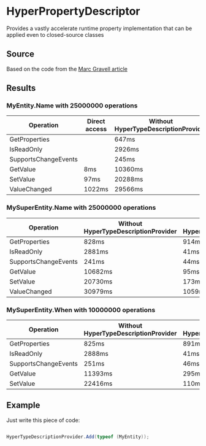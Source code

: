HyperPropertyDescriptor
=======================

Provides a vastly accelerate runtime property implementation that can be applied even to closed-source classes

## Source

Based on the code from the [Marc Gravell article][1]

[1]: http://www.codeproject.com/Articles/18450/HyperDescriptor-Accelerated-dynamic-property-acces

## Results

### MyEntity.Name with 25000000 operations

| Operation            	| Direct access 	| Without HyperTypeDescriptionProvider 	| With HyperTypeDescriptionProvider 	|
|----------------------	|---------------	|--------------------------------------	|-----------------------------------	|
| GetProperties        	|               	| 647ms                                	| 699ms                             	|
| IsReadOnly           	|               	| 2926ms                               	| 43ms                              	|
| SupportsChangeEvents 	|               	| 245ms                                	| 41ms                              	|
| GetValue             	| 8ms           	| 10360ms                              	| 57ms                              	|
| SetValue             	| 97ms          	| 20288ms                              	| 155ms                             	|
| ValueChanged         	| 1022ms        	| 29566ms                              	| 954ms                             	|

### MySuperEntity.Name with 25000000 operations

| Operation            	| Without HyperTypeDescriptionProvider 	| With HyperTypeDescriptionProvider 	|
|----------------------	|--------------------------------------	|-----------------------------------	|
| GetProperties        	| 828ms                                	| 914ms                             	|
| IsReadOnly           	| 2881ms                               	| 41ms                              	|
| SupportsChangeEvents 	| 241ms                                	| 44ms                              	|
| GetValue             	| 10682ms                              	| 95ms                              	|
| SetValue             	| 20730ms                              	| 173ms                             	|
| ValueChanged         	| 30979ms                              	| 1059ms                            	|

### MySuperEntity.When with 10000000 operations

| Operation            	| Without HyperTypeDescriptionProvider 	| With HyperTypeDescriptionProvider 	|
|----------------------	|--------------------------------------	|-----------------------------------	|
| GetProperties        	| 825ms                                	| 891ms                             	|
| IsReadOnly           	| 2888ms                               	| 41ms                              	|
| SupportsChangeEvents 	| 251ms                                	| 46ms                              	|
| GetValue             	| 11393ms                              	| 295ms                             	|
| SetValue             	| 22416ms                              	| 110ms                             	|

## Example

Just write this piece of code:

```csharp

HyperTypeDescriptionProvider.Add(typeof (MyEntity));


```